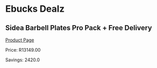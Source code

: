 
# Ebucks Dealz
## Sidea Barbell Plates Pro Pack + Free Delivery
[Product Page](https://www.ebucks.com/web/shop/productSelected.do?prodId=1173539316&catId=1173528667)

Price: R13149.00

Savings: 2420.0


	